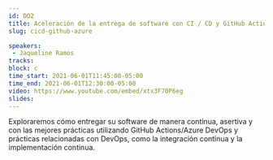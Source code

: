 ```yaml
---
id: DO2
title: Aceleración de la entrega de software con CI / CD y GitHub Actions/Azure DevOps
slug: cicd-github-azure

speakers:
 - Jaqueline Ramos
tracks:
block: c
time_start: 2021-06-01T11:45:00-05:00
time_end: 2021-06-01T12:30:00-05:00
video: https://www.youtube.com/embed/xtx3F70P6eg
slides:
---
```


Exploraremos cómo entregar su software de manera continua, asertiva y con las mejores prácticas utilizando GitHub Actions/Azure DevOps y prácticas relacionadas con DevOps, como la integración continua y la implementación continua.

